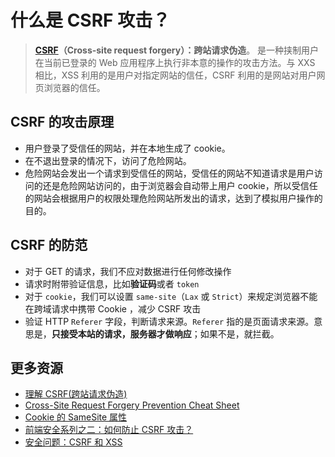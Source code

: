 # 什么是 CSRF 攻击？

> **[CSRF](https://zh.wikipedia.org/wiki/%E8%B7%A8%E7%AB%99%E8%AF%B7%E6%B1%82%E4%BC%AA%E9%80%A0)（Cross-site request forgery）：跨站请求伪造**。 是一种挟制用户在当前已登录的 Web 应用程序上执行非本意的操作的攻击方法。与 XXS 相比，XSS 利用的是用户对指定网站的信任，CSRF 利用的是网站对用户网页浏览器的信任。

## CSRF 的攻击原理

- 用户登录了受信任的网站，并在本地生成了 cookie。
- 在不退出登录的情况下，访问了危险网站。
- 危险网站会发出一个请求到受信任的网站，受信任的网站不知道请求是用户访问的还是危险网站访问的，由于浏览器会自动带上用户 cookie，所以受信任的网站会根据用户的权限处理危险网站所发出的请求，达到了模拟用户操作的目的。

## CSRF 的防范

- 对于 GET 的请求，我们不应对数据进行任何修改操作
- 请求时附带验证信息，比如**验证码**或者 `token`
- 对于 `cookie`，我们可以设置 `same-site`（`Lax` 或 `Strict`）来规定浏览器不能在跨域请求中携带 Cookie ，减少 CSRF 攻击
- 验证 HTTP `Referer` 字段，判断请求来源。`Referer` 指的是页面请求来源。意思是，**只接受本站的请求，服务器才做响应**；如果不是，就拦截。

## 更多资源

- [理解 CSRF(跨站请求伪造)](https://github.com/pillarjs/understanding-csrf/blob/master/README_zh.md)
- [Cross-Site Request Forgery Prevention Cheat Sheet](https://cheatsheetseries.owasp.org/cheatsheets/Cross-Site_Request_Forgery_Prevention_Cheat_Sheet.html)
- [Cookie 的 SameSite 属性](http://www.ruanyifeng.com/blog/2019/09/cookie-samesite.html)
- [前端安全系列之二：如何防止 CSRF 攻击？](https://juejin.cn/post/6844903689702866952)
- [安全问题：CSRF 和 XSS](https://github.com/poetries/FE-Interview-Questions/blob/master/%E5%AE%89%E5%85%A8%E9%97%AE%E9%A2%98%EF%BC%9ACSRF%E5%92%8CXSS.md)
